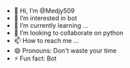 - 👋 Hi, I’m @Medjy509
- 👀 I’m interested in bot
- 🌱 I’m currently learning ...
- 💞️ I’m looking to collaborate on python
- 📫 How to reach me ...
- 😄 Pronouns: Don't waste your time
- ⚡ Fun fact: Bot

<!---
Medjy509/Medjy509 is a ✨ special ✨ repository because its `README.md` (this file) appears on your GitHub profile.
You can click the Preview link to take a look at your changes.
--->
